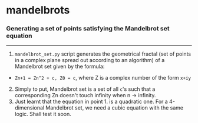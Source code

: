 mandelbrots
===========

### Generating a set of points satisfying the Mandelbrot set equation
---------------------------------------------------------------------
1.  `mandelbrot_set.py` script generates the geometrical fractal (set of points in a complex plane spread out according to an algorithm) of a Mandelbrot set given by the formula: 
  * `Zn+1 = Zn^2 + c, Z0 = c`, where Z is a complex number of the form `x+iy`
2.  Simply to put, Mandelbrot set is a set of all `c`'s such that a corresponding Zn doesn't touch infinity when n -> infinity.
3.  Just learnt that the equation in point 1. is a quadratic one. For a 4-dimensional Mandelbrot set, we need a cubic equation with the same logic. Shall test it soon.
